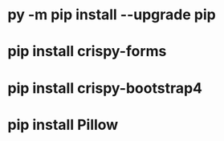# py -m pip install --upgrade pip
# pip install crispy-forms
# pip install crispy-bootstrap4 
# pip install Pillow
